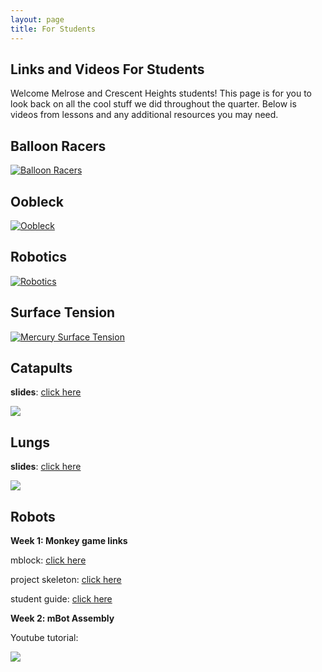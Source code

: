 ```yaml
---
layout: page
title: For Students
---
```

## Links and Videos For Students


Welcome Melrose and Crescent Heights students! This page is for you to look back on all the cool stuff we did throughout the quarter. Below is videos from lessons and any additional resources you may need.

## Balloon Racers
[![Balloon Racers](https://img.youtube.com/vi/_-Hf93S8EdY/0.jpg)](https://www.youtube.com/watch?v=_-Hf93S8EdY "Balloon Racers")

## Oobleck

[![Oobleck](https://img.youtube.com/vi/JJfppydyGHw/0.jpg)](https://www.youtube.com/watch?v=JJfppydyGHw "Oobleck")

## Robotics

[![Robotics](https://img.youtube.com/vi/rUmAHHs_i94/0.jpg)](https://www.youtube.com/watch?v=rUmAHHs_i94 "Robotics")

## Surface Tension

[![Mercury Surface Tension](https://img.youtube.com/vi/WR7SIeD-8-o/0.jpg)](https://www.youtube.com/watch?v=WR7SIeD-8-o "Mercury Surface Tension")

## Catapults

**slides**: [click here](https://docs.google.com/presentation/d/1AM-fToM784-w3QKpcZOivhDN_RxolhPAL6kolz4WPLE/edit?usp=sharing)

[![](https://img.youtube.com/vi/UT-eB4cL49E/0.jpg)](https://www.youtube.com/watch?v=UT-eB4cL49E&t=3s "Catapults")

## Lungs

**slides**: [click here](https://docs.google.com/presentation/d/1Nmi3bhBFMOusep3Ruc0PjWRFQ74aN-btJA74BRoh_Kg/edit?usp=sharing)

[![](http://img.youtube.com/vi/AeexpUv8LWY/0.jpg)](https://www.youtube.com/watch?v=AeexpUv8LWY&feature=emb_logo "Lungs")

## Robots

**Week 1: Monkey game links**

mblock: [click here](https://ide.mblock.cc/#/)

project skeleton: [click here](https://planet.mblock.cc/project/704475)

student guide: [click here](https://docs.google.com/document/d/1bOLGKz8TyRgxDFRQ3_MCaTXCmGfNBh50IS2yei94wSU/edit?usp=sharing)

**Week 2: mBot Assembly**

Youtube tutorial: 

[![](https://img.youtube.com/vi/rfpRkVGcApg/0.jpg)](http://www.youtube.com/watch?v=rfpRkVGcApg "mBot Assembly")
